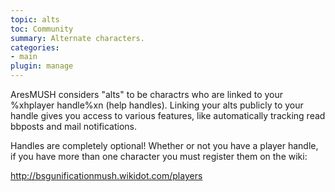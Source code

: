```yaml
---
topic: alts
toc: Community
summary: Alternate characters.
categories:
- main
plugin: manage
---
```

AresMUSH considers "alts" to be charactrs who are linked to your %xhplayer handle%xn (help handles).   Linking your alts publicly to your handle gives you access to various features, like automatically tracking read bbposts and mail notifications.

Handles are completely optional!  Whether or not you have a player handle, if you have more than one character you must register them on the wiki:

http://bsgunificationmush.wikidot.com/players